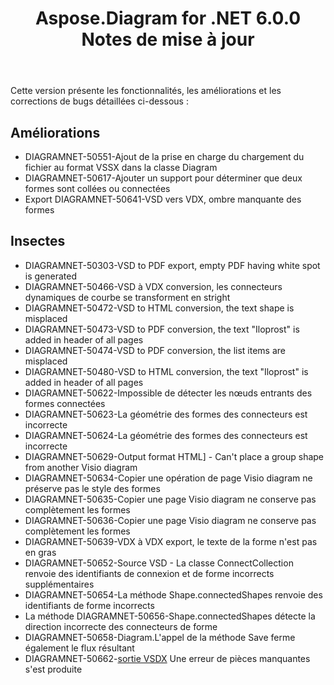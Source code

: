 ﻿---
title: Aspose.Diagram for .NET 6.0.0 Notes de mise à jour
type: docs
weight: 120
url: /fr/net/aspose-diagram-for-net-6-0-0-release-notes/
---
Cette version présente les fonctionnalités, les améliorations et les corrections de bugs détaillées ci-dessous :
## **Améliorations**
- DIAGRAMNET-50551-Ajout de la prise en charge du chargement du fichier au format VSSX dans la classe Diagram
- DIAGRAMNET-50617-Ajouter un support pour déterminer que deux formes sont collées ou connectées
- Export DIAGRAMNET-50641-VSD vers VDX, ombre manquante des formes
## **Insectes**
- DIAGRAMNET-50303-VSD to PDF export, empty PDF having white spot is generated 
- DIAGRAMNET-50466-VSD à VDX conversion, les connecteurs dynamiques de courbe se transforment en stright
- DIAGRAMNET-50472-VSD to HTML conversion, the text shape is misplaced 
- DIAGRAMNET-50473-VSD to PDF conversion, the text "Iloprost" is added in header of all pages 
- DIAGRAMNET-50474-VSD to PDF conversion, the list items are misplaced 
- DIAGRAMNET-50480-VSD to HTML conversion, the text "Iloprost" is added in header of all pages 
- DIAGRAMNET-50622-Impossible de détecter les nœuds entrants des formes connectées
- DIAGRAMNET-50623-La géométrie des formes des connecteurs est incorrecte
- DIAGRAMNET-50624-La géométrie des formes des connecteurs est incorrecte
- DIAGRAMNET-50629-Output format HTML] - Can't place a group shape from another Visio diagram 
- DIAGRAMNET-50634-Copier une opération de page Visio diagram ne préserve pas le style des formes
- DIAGRAMNET-50635-Copier une page Visio diagram ne conserve pas complètement les formes
- DIAGRAMNET-50636-Copier une page Visio diagram ne conserve pas complètement les formes
- DIAGRAMNET-50639-VDX à VDX export, le texte de la forme n'est pas en gras
- DIAGRAMNET-50652-Source VSD - La classe ConnectCollection renvoie des identifiants de connexion et de forme incorrects supplémentaires
- DIAGRAMNET-50654-La méthode Shape.connectedShapes renvoie des identifiants de forme incorrects
- La méthode DIAGRAMNET-50656-Shape.connectedShapes détecte la direction incorrecte des connecteurs de forme
- DIAGRAMNET-50658-Diagram.L'appel de la méthode Save ferme également le flux résultant
- DIAGRAMNET-50662-[sortie VSDX](https://docs.aspose.com/diagram/net/convert-visio-to-other-files/) Une erreur de pièces manquantes s'est produite

